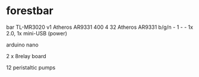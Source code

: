 # forestbar
bar
TL-MR3020	v1	Atheros AR9331	400	4	32	Atheros AR9331	b/g/n	-	1	-	-	1x 2.0, 1x mini-USB (power)


arduino nano


2 x 8relay board


12 peristaltic pumps

